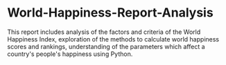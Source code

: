 # World-Happiness-Report-Analysis

This report includes analysis of the factors and criteria of the World Happiness Index, exploration of the methods to calculate world happiness scores and rankings, understanding of the parameters which affect a country's people's happiness using Python.
